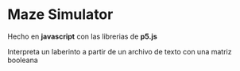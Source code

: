 # Maze Simulator

Hecho en **javascript** con las librerias de **p5.js**

Interpreta un laberinto a partir de un archivo de texto con una matriz booleana
